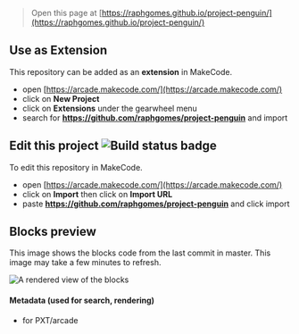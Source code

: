  


> Open this page at [https://raphgomes.github.io/project-penguin/](https://raphgomes.github.io/project-penguin/)

## Use as Extension

This repository can be added as an **extension** in MakeCode.

* open [https://arcade.makecode.com/](https://arcade.makecode.com/)
* click on **New Project**
* click on **Extensions** under the gearwheel menu
* search for **https://github.com/raphgomes/project-penguin** and import

## Edit this project ![Build status badge](https://github.com/raphgomes/project-penguin/workflows/MakeCode/badge.svg)

To edit this repository in MakeCode.

* open [https://arcade.makecode.com/](https://arcade.makecode.com/)
* click on **Import** then click on **Import URL**
* paste **https://github.com/raphgomes/project-penguin** and click import

## Blocks preview

This image shows the blocks code from the last commit in master.
This image may take a few minutes to refresh.

![A rendered view of the blocks](https://github.com/raphgomes/project-penguin/raw/master/.github/makecode/blocks.png)

#### Metadata (used for search, rendering)

* for PXT/arcade
<script src="https://makecode.com/gh-pages-embed.js"></script><script>makeCodeRender("{{ site.makecode.home_url }}", "{{ site.github.owner_name }}/{{ site.github.repository_name }}");</script>
